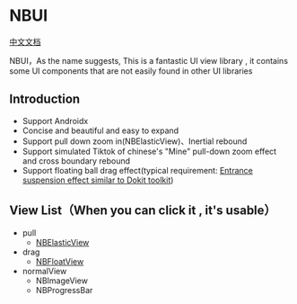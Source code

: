 # NBUI
[中文文档](./README_CN.md)

NBUI，As the name suggests, This is a fantastic UI view library , it contains some UI components that are not easily found in other UI libraries


## Introduction
* Support Androidx
* Concise and beautiful and easy to expand
* Support pull down zoom in(NBElasticView)、Inertial rebound
* Support simulated Tiktok of chinese's "Mine" pull-down zoom effect and cross boundary rebound
* Support floating ball drag effect(typical requirement: [Entrance suspension effect similar to Dokit toolkit](https://github.com/didi/DoKit))

## View List（When you can click it , it's usable）
* pull
  - [NBElasticView](./document/readme_nb_elastic.md)
* drag
  - [NBFloatView](./document/readme_nb_float.md)  
* normalView
  - NBImageView
  - NBProgressBar

